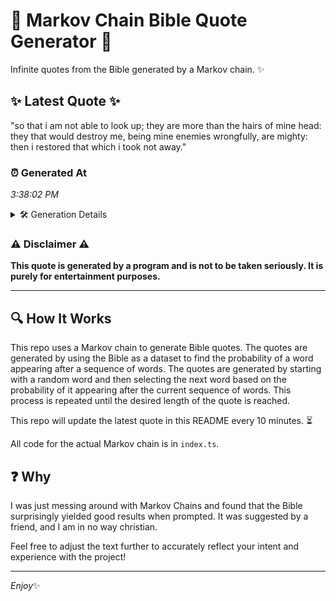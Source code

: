 # 📖 Markov Chain Bible Quote Generator 📖

Infinite quotes from the Bible generated by a Markov chain. ✨

## ✨ Latest Quote ✨
"so that i am not able to look up; they are more than the hairs of mine head: they that would destroy me, being mine enemies wrongfully, are mighty: then i restored that which i took not away."

### ⏰ Generated At
*3:38:02 PM*

<details>
    <summary>🛠️ Generation Details</summary>
    <p>
        <strong>🌱 Seed:</strong> so<br>
        <strong>🔄 Iterations:</strong> 37<br>
        <strong>📜 Context History:</strong><br>[ so ]: that<br>[ so, that ]: i<br>[ so, that, i ]: am<br>[ so, that, i, am ]: not<br>[ so, that, i, am, not ]: able<br>[ so, that, i, am, not, able ]: to<br>[ that, i, am, not, able, to ]: look<br>[ i, am, not, able, to, look ]: up;<br>[ am, not, able, to, look, up; ]: they<br>[ not, able, to, look, up;, they ]: are<br>[ able, to, look, up;, they, are ]: more<br>[ to, look, up;, they, are, more ]: than<br>[ look, up;, they, are, more, than ]: the<br>[ up;, they, are, more, than, the ]: hairs<br>[ they, are, more, than, the, hairs ]: of<br>[ are, more, than, the, hairs, of ]: mine<br>[ more, than, the, hairs, of, mine ]: head:<br>[ than, the, hairs, of, mine, head: ]: they<br>[ the, hairs, of, mine, head:, they ]: that<br>[ hairs, of, mine, head:, they, that ]: would<br>[ of, mine, head:, they, that, would ]: destroy<br>[ mine, head:, they, that, would, destroy ]: me,<br>[ head:, they, that, would, destroy, me, ]: being<br>[ they, that, would, destroy, me,, being ]: mine<br>[ that, would, destroy, me,, being, mine ]: enemies<br>[ would, destroy, me,, being, mine, enemies ]: wrongfully,<br>[ destroy, me,, being, mine, enemies, wrongfully, ]: are<br>[ me,, being, mine, enemies, wrongfully,, are ]: mighty:<br>[ being, mine, enemies, wrongfully,, are, mighty: ]: then<br>[ mine, enemies, wrongfully,, are, mighty:, then ]: i<br>[ enemies, wrongfully,, are, mighty:, then, i ]: restored<br>[ wrongfully,, are, mighty:, then, i, restored ]: that<br>[ are, mighty:, then, i, restored, that ]: which<br>[ mighty:, then, i, restored, that, which ]: i<br>[ then, i, restored, that, which, i ]: took<br>[ i, restored, that, which, i, took ]: not<br>[ restored, that, which, i, took, not ]: away.<br>
    </p>
</details>

### ⚠️ Disclaimer ⚠️
**This quote is generated by a program and is not to be taken seriously. It is purely for entertainment purposes.**

---

## 🔍 How It Works

This repo uses a Markov chain to generate Bible quotes. The quotes are generated by using the Bible as a dataset to find the probability of a word appearing after a sequence of words. The quotes are generated by starting with a random word and then selecting the next word based on the probability of it appearing after the current sequence of words. This process is repeated until the desired length of the quote is reached.

This repo will update the latest quote in this README every 10 minutes. ⏳

All code for the actual Markov chain is in `index.ts`.

## ❓ Why

I was just messing around with Markov Chains and found that the Bible surprisingly yielded good results when prompted. 
It was suggested by a friend, and I am in no way christian.

Feel free to adjust the text further to accurately reflect your intent and experience with the project!

---

*Enjoy*✨

